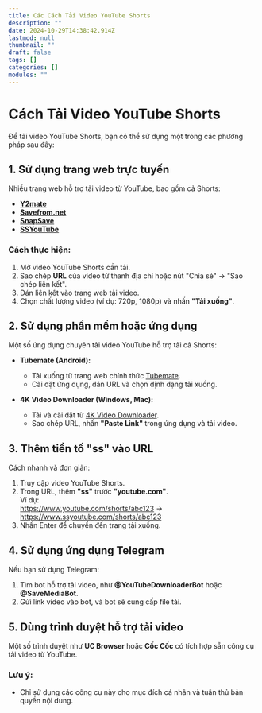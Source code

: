 ```yaml
---
title: Các Cách Tải Video YouTube Shorts
description: ""
date: 2024-10-29T14:38:42.914Z
lastmod: null
thumbnail: ""
draft: false
tags: []
categories: []
modules: ""
---
```

# Cách Tải Video YouTube Shorts

Để tải video YouTube Shorts, bạn có thể sử dụng một trong các phương pháp sau đây:

## 1. Sử dụng trang web trực tuyến
Nhiều trang web hỗ trợ tải video từ YouTube, bao gồm cả Shorts:

- **[Y2mate](https://www.y2mate.com/)**
- **[Savefrom.net](https://en.savefrom.net/)**
- **[SnapSave](https://snapsave.app/)**
- **[SSYouTube](https://ssyoutube.com/)**

### Cách thực hiện:
1. Mở video YouTube Shorts cần tải.
2. Sao chép **URL** của video từ thanh địa chỉ hoặc nút "Chia sẻ" → "Sao chép liên kết".
3. Dán liên kết vào trang web tải video.
4. Chọn chất lượng video (ví dụ: 720p, 1080p) và nhấn **"Tải xuống"**.


## 2. Sử dụng phần mềm hoặc ứng dụng
Một số ứng dụng chuyên tải video YouTube hỗ trợ tải cả Shorts:

- **Tubemate (Android):**
   - Tải xuống từ trang web chính thức [Tubemate](http://tubemate.net/).
   - Cài đặt ứng dụng, dán URL và chọn định dạng tải xuống.

- **4K Video Downloader (Windows, Mac):**
   - Tải và cài đặt từ [4K Video Downloader](https://www.4kdownload.com/).
   - Sao chép URL, nhấn **"Paste Link"** trong ứng dụng và tải video.


## 3. Thêm tiền tố "ss" vào URL
Cách nhanh và đơn giản:

1. Truy cập video YouTube Shorts.
2. Trong URL, thêm **"ss"** trước **"youtube.com"**.  
   Ví dụ:  
https://www.youtube.com/shorts/abc123
→  
https://www.ssyoutube.com/shorts/abc123
3. Nhấn Enter để chuyển đến trang tải xuống.


## 4. Sử dụng ứng dụng Telegram
Nếu bạn sử dụng Telegram:

1. Tìm bot hỗ trợ tải video, như **@YouTubeDownloaderBot** hoặc **@SaveMediaBot**.
2. Gửi link video vào bot, và bot sẽ cung cấp file tải.


## 5. Dùng trình duyệt hỗ trợ tải video
Một số trình duyệt như **UC Browser** hoặc **Cốc Cốc** có tích hợp sẵn công cụ tải video từ YouTube.


### Lưu ý:
- Chỉ sử dụng các công cụ này cho mục đích cá nhân và tuân thủ bản quyền nội dung.
